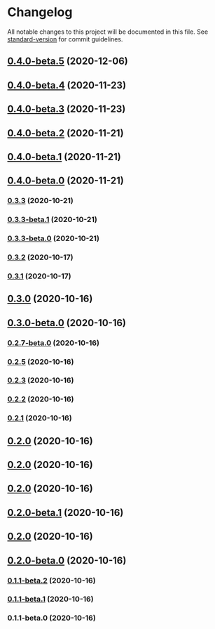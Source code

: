 # Changelog

All notable changes to this project will be documented in this file. See [standard-version](https://github.com/conventional-changelog/standard-version) for commit guidelines.

## [0.4.0-beta.5](https://github.com/culinary-canvas/cc-next/compare/v0.4.0-beta.4...v0.4.0-beta.5) (2020-12-06)

## [0.4.0-beta.4](https://github.com/culinary-canvas/cc-next/compare/v0.4.0-beta.3...v0.4.0-beta.4) (2020-11-23)

## [0.4.0-beta.3](https://github.com/culinary-canvas/cc-next/compare/v0.4.0-beta.2...v0.4.0-beta.3) (2020-11-23)

## [0.4.0-beta.2](https://github.com/culinary-canvas/cc-next/compare/v0.4.0-beta.1...v0.4.0-beta.2) (2020-11-21)

## [0.4.0-beta.1](https://github.com/culinary-canvas/cc-next/compare/v0.4.0-beta.0...v0.4.0-beta.1) (2020-11-21)

## [0.4.0-beta.0](https://github.com/culinary-canvas/cc-next/compare/v0.3.3...v0.4.0-beta.0) (2020-11-21)

### [0.3.3](https://github.com/culinary-canvas/cc-next/compare/v0.3.3-beta.1...v0.3.3) (2020-10-21)

### [0.3.3-beta.1](https://github.com/culinary-canvas/cc-next/compare/v0.3.3-beta.0...v0.3.3-beta.1) (2020-10-21)

### [0.3.3-beta.0](https://github.com/culinary-canvas/cc-next/compare/v0.3.2...v0.3.3-beta.0) (2020-10-21)

### [0.3.2](https://github.com/culinary-canvas/cc-next/compare/v0.3.1...v0.3.2) (2020-10-17)

### [0.3.1](https://github.com/culinary-canvas/cc-next/compare/v0.3.0...v0.3.1) (2020-10-17)

## [0.3.0](https://github.com/culinary-canvas/cc-next/compare/v0.3.0-beta.0...v0.3.0) (2020-10-16)

## [0.3.0-beta.0](https://github.com/culinary-canvas/cc-next/compare/v0.2.7-beta.0...v0.3.0-beta.0) (2020-10-16)

### [0.2.7-beta.0](https://github.com/culinary-canvas/cc-next/compare/v0.2.5...v0.2.7-beta.0) (2020-10-16)

### [0.2.5](https://github.com/culinary-canvas/cc-next/compare/v0.2.3...v0.2.5) (2020-10-16)

### [0.2.3](https://github.com/culinary-canvas/cc-next/compare/v0.2.2...v0.2.3) (2020-10-16)

### [0.2.2](https://github.com/culinary-canvas/cc-next/compare/v0.2.1...v0.2.2) (2020-10-16)

### [0.2.1](https://github.com/culinary-canvas/cc-next/compare/v0.2.0-beta.1...v0.2.1) (2020-10-16)

## [0.2.0](https://github.com/culinary-canvas/cc-next/compare/v0.2.0-beta.0...v0.2.0) (2020-10-16)

## [0.2.0](https://github.com/culinary-canvas/cc-next/compare/v0.2.0-beta.1...v0.2.0) (2020-10-16)

## [0.2.0](https://github.com/culinary-canvas/cc-next/compare/v0.2.0-beta.0...v0.2.0) (2020-10-16)

## [0.2.0-beta.1](https://github.com/culinary-canvas/cc-next/compare/v0.2.0-beta.0...v0.2.0-beta.1) (2020-10-16)

## [0.2.0](https://github.com/culinary-canvas/cc-next/compare/v0.2.0-beta.0...v0.2.0) (2020-10-16)

## [0.2.0-beta.0](https://github.com/culinary-canvas/cc-next/compare/v0.1.1-beta.2...v0.2.0-beta.0) (2020-10-16)

### [0.1.1-beta.2](https://github.com/culinary-canvas/cc-next/compare/v0.1.1-beta.1...v0.1.1-beta.2) (2020-10-16)

### [0.1.1-beta.1](https://github.com/culinary-canvas/cc-next/compare/v0.1.1-beta.0...v0.1.1-beta.1) (2020-10-16)

### 0.1.1-beta.0 (2020-10-16)
